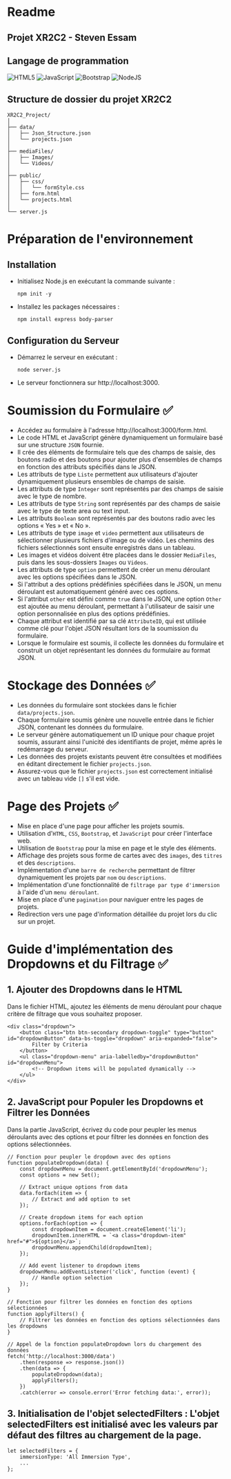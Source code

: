 # Readme
## Projet XR2C2 - Steven Essam

## Langage de programmation
![HTML5](https://img.shields.io/badge/html5-%23E34F26.svg?style=for-the-badge&logo=html5&logoColor=white)
![JavaScript](https://img.shields.io/badge/javascript-%23323330.svg?style=for-the-badge&logo=javascript&logoColor=%23F7DF1E)
![Bootstrap](https://img.shields.io/badge/bootstrap-%238511FA.svg?style=for-the-badge&logo=bootstrap&logoColor=white)
![NodeJS](https://img.shields.io/badge/node.js-6DA55F?style=for-the-badge&logo=node.js&logoColor=white)


## Structure de dossier du projet XR2C2
        
    XR2C2_Project/
    │
    ├── data/
    │   ├── Json_Structure.json
    │   └── projects.json
    │
    ├── mediaFiles/
    │   ├── Images/
    │   └── Videos/
    │
    ├── public/
    │   ├── css/
    │   │   └── formStyle.css
    │   ├── form.html
    │   └── projects.html
    │
    └── server.js



# Préparation de l'environnement

## Installation
- Initialisez Node.js en exécutant la commande suivante :
    ``` 
    npm init -y
    ```
- Installez les packages nécessaires :
    ``` 
    npm install express body-parser
    ```

## Configuration du Serveur
- Démarrez le serveur en exécutant :
    ```
    node server.js
    ```
- Le serveur fonctionnera sur http://localhost:3000.

# Soumission du Formulaire ✅
- Accédez au formulaire à l'adresse http://localhost:3000/form.html.
- Le code HTML et JavaScript génère dynamiquement un formulaire basé sur une structure `JSON` fournie.
- Il crée des éléments de formulaire tels que des champs de saisie, des boutons radio et des boutons pour ajouter plus d'ensembles de champs en fonction des attributs spécifiés dans le JSON.
- Les attributs de type `Liste` permettent aux utilisateurs d'ajouter dynamiquement plusieurs ensembles de champs de saisie.
- Les attributs de type `Integer` sont représentés par des champs de saisie avec le type de nombre.
- Les attributs de type `String` sont représentés par des champs de saisie avec le type de texte area ou text input.
- Les attributs `Boolean` sont représentés par des boutons radio avec les options « Yes » et « No ».
- Les attributs de type `image` et `video` permettent aux utilisateurs de sélectionner plusieurs fichiers d'image ou de vidéo. Les chemins des fichiers sélectionnés sont ensuite enregistrés dans un tableau.
- Les images et vidéos doivent être placées dans le dossier `MediaFiles`, puis dans les sous-dossiers `Images` ou `Videos`.
- Les attributs de type `option` permettent de créer un menu déroulant avec les options spécifiées dans le JSON.
- Si l'attribut a des options prédéfinies spécifiées dans le JSON, un menu déroulant est automatiquement généré avec ces options.
- Si l'attribut `other` est défini comme `true` dans le JSON, une option `Other` est ajoutée au menu déroulant, permettant à l'utilisateur de saisir une option personnalisée en plus des options prédéfinies.
- Chaque attribut est identifié par sa clé `AttributeID`, qui est utilisée comme clé pour l'objet JSON résultant lors de la soumission du formulaire.
- Lorsque le formulaire est soumis, il collecte les données du formulaire et construit un objet représentant les données du formulaire au format JSON.


# Stockage des Données ✅
- Les données du formulaire sont stockées dans le fichier `data/projects.json`.
- Chaque formulaire soumis génère une nouvelle entrée dans le fichier JSON, contenant les données du formulaire.
- Le serveur génère automatiquement un ID unique pour chaque projet soumis, assurant ainsi l'unicité des identifiants de projet, même après le redémarrage du serveur.
- Les données des projets existants peuvent être consultées et modifiées en éditant directement le fichier `projects.json`.
- Assurez-vous que le fichier `projects.json` est correctement initialisé avec un tableau vide `[]` s'il est vide.


# Page des Projets ✅
- Mise en place d'une page pour afficher les projets soumis.
- Utilisation d'`HTML`, `CSS`, `Bootstrap`, et `JavaScript` pour créer l'interface web.
- Utilisation de `Bootstrap` pour la mise en page et le style des éléments.
- Affichage des projets sous forme de cartes avec des `images`, des `titres` et des `descriptions`.
- Implémentation d'une `barre de recherche` permettant de filtrer dynamiquement les projets par `nom` ou `descriptions`.
- Implémentation d'une fonctionnalité de `filtrage par type d'immersion` à l'aide d'un `menu déroulant`.
- Mise en place d'une `pagination` pour naviguer entre les pages de projets.
- Redirection vers une page d'information détaillée du projet lors du clic sur un projet.


# Guide d'implémentation des Dropdowns et du Filtrage ✅

## 1. Ajouter des Dropdowns dans le HTML

Dans le fichier HTML, ajoutez les éléments de menu déroulant pour chaque critère de filtrage que vous souhaitez proposer.

```
<div class="dropdown">
    <button class="btn btn-secondary dropdown-toggle" type="button" id="dropdownButton" data-bs-toggle="dropdown" aria-expanded="false">
        Filter by Criteria
    </button>
    <ul class="dropdown-menu" aria-labelledby="dropdownButton" id="dropdownMenu">
        <!-- Dropdown items will be populated dynamically -->
    </ul>
</div>
```

## 2. JavaScript pour Populer les Dropdowns et Filtrer les Données
Dans la partie JavaScript, écrivez du code pour peupler les menus déroulants avec des options et pour filtrer les données en fonction des options sélectionnées.
```
// Fonction pour peupler le dropdown avec des options
function populateDropdown(data) {
    const dropdownMenu = document.getElementById('dropdownMenu');
    const options = new Set();

    // Extract unique options from data
    data.forEach(item => {
        // Extract and add option to set
    });

    // Create dropdown items for each option
    options.forEach(option => {
        const dropdownItem = document.createElement('li');
        dropdownItem.innerHTML = `<a class="dropdown-item" href="#">${option}</a>`;
        dropdownMenu.appendChild(dropdownItem);
    });

    // Add event listener to dropdown items
    dropdownMenu.addEventListener('click', function (event) {
        // Handle option selection
    });
}
```

```
// Fonction pour filtrer les données en fonction des options sélectionnées
function applyFilters() {
    // Filtrer les données en fonction des options sélectionnées dans les dropdowns
}
```
```
// Appel de la fonction populateDropdown lors du chargement des données
fetch('http://localhost:3000/data')
    .then(response => response.json())
    .then(data => {
        populateDropdown(data);
        applyFilters();
    })
    .catch(error => console.error('Error fetching data:', error));
```

## 3. Initialisation de l'objet selectedFilters : L'objet selectedFilters est initialisé avec les valeurs par défaut des filtres au chargement de la page.
```
let selectedFilters = {
    immersionType: 'All Immersion Type',
    ...
};
```